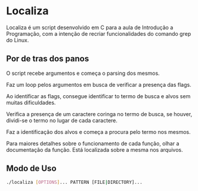 # Localiza

Localiza é um script desenvolvido em C para a aula de Introdução a Programação, com a intenção de recriar funcionalidades do comando grep do Linux.

## Por de tras dos panos
O script recebe argumentos e começa o parsing dos mesmos.

Faz um loop pelos argumentos em busca de verificar a presença das flags.

Ao identificar as flags, consegue identificar to termo de busca e alvos sem muitas dificuldades.

Verifica a presença de um caractere coringa no termo de busca, se houver, dividi-se o termo no lugar de cada caractere.

Faz a identificação dos alvos e começa a procura pelo termo nos mesmos.

Para maiores detalhes sobre o funcionamento de cada função, olhar a documentação da função. Está localizada sobre a mesma nos arquivos.

## Modo de Uso

```Bash
./localiza [OPTIONS]... PATTERN [FILE|DIRECTORY]...
```
